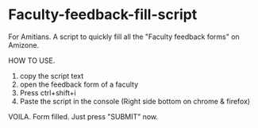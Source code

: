 # Faculty-feedback-fill-script
For Amitians. A script to quickly fill all the "Faculty feedback forms" on Amizone.

HOW TO USE.
1. copy the script text
2. open the feedback form of a faculty
3. Press ctrl+shift+i
4. Paste the script in the console (Right side bottom on chrome & firefox)

VOILA. Form filled. Just press "SUBMIT" now.
